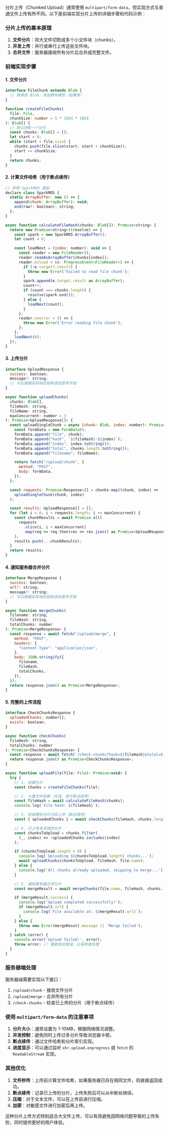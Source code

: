 分片上传（Chunked Upload）通常使用 `multipart/form-data`，但实现方式与普通文件上传有所不同。以下是前端实现分片上传的详细步骤和代码示例：

### 分片上传的基本原理

1. **文件分片**：将大文件切割成多个小文件块（chunks）。
2. **并发上传**：并行或串行上传这些文件块。
3. **合并文件**：服务器接收所有分片后合并成完整文件。

### 前端实现步骤

#### 1. 文件分片

```typescript
interface FileChunk extends Blob {
  // 继承自 Blob，添加额外属性（如果有）
}

function createFileChunks(
  file: File,
  chunkSize: number = 5 * 1024 * 1024
): Blob[] {
  // 默认5MB一个分片
  const chunks: Blob[] = [];
  let start = 0;
  while (start < file.size) {
    chunks.push(file.slice(start, start + chunkSize));
    start += chunkSize;
  }
  return chunks;
}
```

#### 2. 计算文件哈希（用于断点续传）

```javascript
// 声明 SparkMD5 类型
declare class SparkMD5 {
  static ArrayBuffer: new () => {
    append(chunk: ArrayBuffer): void;
    end(raw?: boolean): string;
  };
}

async function calculateFileHash(chunks: Blob[]): Promise<string> {
  return new Promise<string>((resolve) => {
    const spark = new SparkMD5.ArrayBuffer();
    let count = 0;

    const loadNext = (index: number): void => {
      const reader = new FileReader();
      reader.readAsArrayBuffer(chunks[index]);
      reader.onload = (e: ProgressEvent<FileReader>) => {
        if (!e.target?.result) {
          throw new Error('Failed to read file chunk');
        }
        spark.append(e.target.result as ArrayBuffer);
        count++;
        if (count === chunks.length) {
          resolve(spark.end());
        } else {
          loadNext(count);
        }
      };
      reader.onerror = () => {
        throw new Error('Error reading file chunk');
      };
    };
    loadNext(0);
  });
}
```

#### 3. 上传分片

```javascript
interface UploadResponse {
  success: boolean;
  message?: string;
  // 可以根据实际响应结构添加更多字段
}

async function uploadChunks(
  chunks: Blob[],
  fileHash: string,
  fileName: string,
  maxConcurrent: number = 3
): Promise<UploadResponse[]> {
  const uploadSingleChunk = async (chunk: Blob, index: number): Promise<Response> => {
    const formData = new FormData();
    formData.append("file", chunk);
    formData.append("hash", `${fileHash}-${index}`);
    formData.append("index", index.toString());
    formData.append("total", chunks.length.toString());
    formData.append("filename", fileName);

    return fetch("/upload/chunk", {
      method: "POST",
      body: formData,
    });
  };

  const requests: Promise<Response>[] = chunks.map((chunk, index) =>
    uploadSingleChunk(chunk, index)
  );

  const results: UploadResponse[] = [];
  for (let i = 0; i < requests.length; i += maxConcurrent) {
    const chunkResults = await Promise.all(
      requests
        .slice(i, i + maxConcurrent)
        .map(req => req.then(res => res.json() as Promise<UploadResponse>))
    );
    results.push(...chunkResults);
  }
  return results;
}
```

#### 4. 通知服务器合并分片

```javascript
interface MergeResponse {
  success: boolean;
  url?: string;
  message?: string;
  // 可以根据实际响应结构添加更多字段
}

async function mergeChunks(
  filename: string,
  fileHash: string,
  totalChunks: number
): Promise<MergeResponse> {
  const response = await fetch("/upload/merge", {
    method: "POST",
    headers: {
      "Content-Type": "application/json",
    },
    body: JSON.stringify({
      filename,
      fileHash,
      totalChunks,
    }),
  });
  return response.json() as Promise<MergeResponse>;
}
```

#### 5. 完整的上传流程

```javascript
interface CheckChunksResponse {
  uploadedChunks: number[];
  exists: boolean;
}

async function checkChunks(
  fileHash: string,
  totalChunks: number
): Promise<CheckChunksResponse> {
  const response = await fetch(`/check-chunks?hash=${fileHash}&total=${totalChunks}`);
  return response.json() as Promise<CheckChunksResponse>;
}

async function uploadFile(file: File): Promise<void> {
  try {
    // 1. 创建分片
    const chunks = createFileChunks(file);

    // 2. 计算文件哈希（可选，用于断点续传）
    const fileHash = await calculateFileHash(chunks);
    console.log(`File hash: ${fileHash}`);

    // 3. 检查哪些分片已经上传（断点续传）
    const { uploadedChunks } = await checkChunks(fileHash, chunks.length);

    // 4. 只上传未完成的分片
    const chunksToUpload = chunks.filter(
      (_, index) => !uploadedChunks.includes(index)
    );

    if (chunksToUpload.length > 0) {
      console.log(`Uploading ${chunksToUpload.length} chunks...`);
      await uploadChunks(chunksToUpload, fileHash, file.name);
    } else {
      console.log('All chunks already uploaded, skipping to merge...');
    }

    // 5. 通知服务器合并分片
    const mergeResult = await mergeChunks(file.name, fileHash, chunks.length);

    if (mergeResult.success) {
      console.log('Upload completed successfully!');
      if (mergeResult.url) {
        console.log(`File available at: ${mergeResult.url}`);
      }
    } else {
      throw new Error(mergeResult.message || 'Merge failed');
    }
  } catch (error) {
    console.error('Upload failed:', error);
    throw error; // 重新抛出错误，让调用者处理
  }
}
```

### 服务器端处理

服务器端需要实现以下接口：

1. `/upload/chunk` - 接收文件分片
2. `/upload/merge` - 合并所有分片
3. `/check-chunks` - 检查已上传的分片（用于断点续传）

### 使用 `multipart/form-data` 的注意事项

1. **分片大小**：通常设置为 1-10MB，根据网络情况调整。
2. **并发控制**：避免同时上传过多分片导致浏览器卡顿。
3. **断点续传**：通过文件哈希和分片索引实现。
4. **进度显示**：可以通过监听 `xhr.upload.onprogress` 或 `fetch` 的 `ReadableStream` 实现。

### 其他优化

1. **文件秒传**：上传前计算文件哈希，如果服务器已存在相同文件，则直接返回成功。
2. **断点续传**：记录已上传的分片，上传失败后可以从中断处继续。
3. **压缩**：对于文本文件，可以在上传前进行压缩。
4. **加密**：对敏感文件进行加密后再上传。

这种分片上传方式特别适合大文件上传，可以有效避免因网络问题导致的上传失败，同时提供更好的用户体验。
